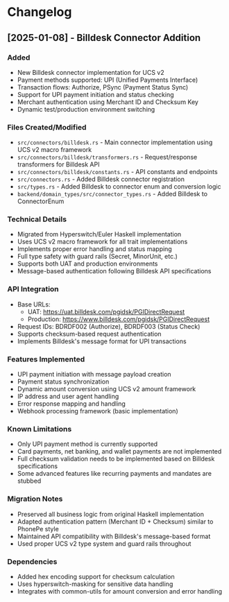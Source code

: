 # Changelog

## [2025-01-08] - Billdesk Connector Addition

### Added
- New Billdesk connector implementation for UCS v2
- Payment methods supported: UPI (Unified Payments Interface)
- Transaction flows: Authorize, PSync (Payment Status Sync)
- Support for UPI payment initiation and status checking
- Merchant authentication using Merchant ID and Checksum Key
- Dynamic test/production environment switching

### Files Created/Modified
- `src/connectors/billdesk.rs` - Main connector implementation using UCS v2 macro framework
- `src/connectors/billdesk/transformers.rs` - Request/response transformers for Billdesk API
- `src/connectors/billdesk/constants.rs` - API constants and endpoints
- `src/connectors.rs` - Added Billdesk connector registration
- `src/types.rs` - Added Billdesk to connector enum and conversion logic
- `backend/domain_types/src/connector_types.rs` - Added Billdesk to ConnectorEnum

### Technical Details
- Migrated from Hyperswitch/Euler Haskell implementation
- Uses UCS v2 macro framework for all trait implementations
- Implements proper error handling and status mapping
- Full type safety with guard rails (Secret<String>, MinorUnit, etc.)
- Supports both UAT and production environments
- Message-based authentication following Billdesk API specifications

### API Integration
- Base URLs: 
  - UAT: https://uat.billdesk.com/pgidsk/PGIDirectRequest
  - Production: https://www.billdesk.com/pgidsk/PGIDirectRequest
- Request IDs: BDRDF002 (Authorize), BDRDF003 (Status Check)
- Supports checksum-based request authentication
- Implements Billdesk's message format for UPI transactions

### Features Implemented
- UPI payment initiation with message payload creation
- Payment status synchronization
- Dynamic amount conversion using UCS v2 amount framework
- IP address and user agent handling
- Error response mapping and handling
- Webhook processing framework (basic implementation)

### Known Limitations
- Only UPI payment method is currently supported
- Card payments, net banking, and wallet payments are not implemented
- Full checksum validation needs to be implemented based on Billdesk specifications
- Some advanced features like recurring payments and mandates are stubbed

### Migration Notes
- Preserved all business logic from original Haskell implementation
- Adapted authentication pattern (Merchant ID + Checksum) similar to PhonePe style
- Maintained API compatibility with Billdesk's message-based format
- Used proper UCS v2 type system and guard rails throughout

### Dependencies
- Added hex encoding support for checksum calculation
- Uses hyperswitch-masking for sensitive data handling
- Integrates with common-utils for amount conversion and error handling